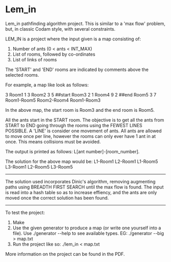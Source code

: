 # Lem_in
Lem_in pathfinding algorithm project. This is similar to a 'max flow' problem, but, in classic Codam style, with several constraints.

LEM_IN is a project where the input given is a map consisting of:
1. Number of ants (0 < ants < INT_MAX)
2. List of rooms, followed by co-ordinates
3. List of links of rooms

The 'START' and 'END' rooms are indicated by comments above the selected rooms.

For example, a map like look as follows:

3
Room1 1 3
Room2 3 5
##start
Room3 2 1
Room4 9 2
##end
Room5 3 7
Room1-Room5
Room2-Room4
Room1-Room3

In the above map, the start room is Room3 and the end room is Room5.

All the ants start in the START room. The objective is to get all the ants from START to END going through the rooms using the FEWEST LINES POSSIBLE.
A 'LINE' is consider one movement of ants. All ants are allowed to move once per line, however the rooms can only ever have 1 ant in at once. This means collisions must be avoided.

The output is printed as follows:
L[ant number]-[room_number].

The solution for the above map would be:
L1-Room1
L2-Room1  L1-Room5
L3-Room1  L2-Room5
L3-Room5

----------------------
The solution used incorporates Dinic's algorithm, removing augmenting paths using BREADTH FIRST SEARCH until the max flow is found.
The input is read into a hash table so as to increase effiency, and the ants are only moved once the correct solution has been found.

----------------------
To test the project:
1. Make
2. Use the given generator to produce a map (or write one yourself into a file). Use ./generator --help to see available types.
EG: ./generator --big > map.txt
3. Run the project like so:
./lem_in < map.txt


More information on the project can be found in the PDF.
